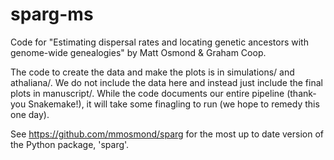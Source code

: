 # sparg-ms
Code for "Estimating dispersal rates and locating genetic ancestors with genome-wide genealogies" by Matt Osmond &amp; Graham Coop.

The code to create the data and make the plots is in simulations/ and athaliana/. We do not include the data here and instead just include the final plots in manuscript/. While the code documents our entire pipeline (thank-you Snakemake!), it will take some finagling to run (we hope to remedy this one day). 

See https://github.com/mmosmond/sparg for the most up to date version of the Python package, 'sparg'.
